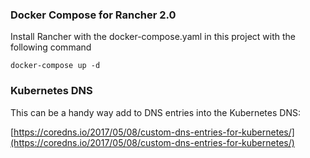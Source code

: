 ### Docker Compose for Rancher 2.0

Install Rancher with the docker-compose.yaml in this project with the following command

```docker-compose up -d```

### Kubernetes DNS

This can be a handy way add to DNS entries into the Kubernetes DNS:

[https://coredns.io/2017/05/08/custom-dns-entries-for-kubernetes/](https://coredns.io/2017/05/08/custom-dns-entries-for-kubernetes/)